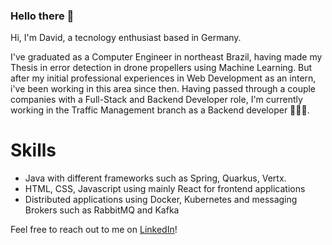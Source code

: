 ### Hello there 👋

Hi, I'm David, a tecnology enthusiast based in Germany. 

I've graduated as a Computer Engineer in northeast Brazil, having made my Thesis in error detection in drone propellers using Machine Learning. But after my initial professional experiences in Web Development as an intern, i've been working in this area since then. Having passed through a couple companies with a Full-Stack and Backend Developer role, I'm currently working in the Traffic Management branch as a Backend developer 👨🏻‍💻.

# Skills

- Java with different frameworks such as Spring, Quarkus, Vertx.
- HTML, CSS, Javascript using mainly React for frontend applications
- Distributed applications using Docker, Kubernetes and messaging Brokers such as RabbitMQ and Kafka


Feel free to reach out to me on [LinkedIn](https://www.linkedin.com/in/david-kaestle-silva/)!
